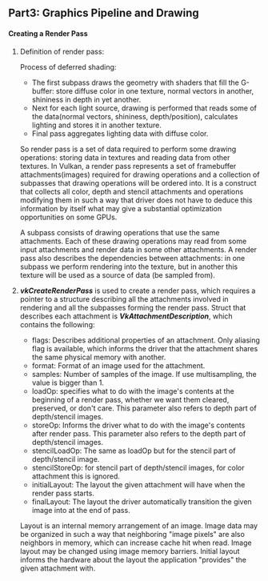 ## Part3: Graphics Pipeline and Drawing

#### Creating a Render Pass

1. Definition of render pass: 

   Process of deferred shading:

   +  The first subpass draws the geometry with shaders that fill the G-buffer: store diffuse color in one texture, normal vectors in another, shininess in depth in yet another.  
   + Next for each light source, drawing is performed that reads some of the data(normal vectors, shininess, depth/position), calculates lighting and stores it in another texture.
   +  Final pass aggregates lighting data with diffuse color.

   So render pass is a set of data required to perform some drawing operations: storing data in textures and reading data from other textures. In Vulkan, a render pass represents a set of framebuffer attachments(images) required for drawing operations and a collection of subpasses that drawing operations will be ordered into. It is a construct that collects all color, depth and stencil attachments and operations modifying them in such a way that driver does not have to deduce this information by itself what may give a substantial optimization opportunities on some GPUs. 

   A subpass consists of drawing operations that use the same attachments. Each of these drawing operations may read from some input attachments and render data in some other attachments. A render pass also describes the dependencies between attachments: in one subpass we perform rendering into the texture, but in another this texture will be used as a source of data (be sampled from).

2. ***vkCreateRenderPass*** is used to create a render pass, which requires a pointer to a structure describing all the attachments involved in rendering and all the subpasses forming the render pass. Struct that describes each attachment is ***VkAttachmentDescription***, which contains the following:

   + flags: Describes additional properties of an attachment. Only aliasing flag is available, which informs the driver that the attachment shares the same physical memory with another.
   + format: Format of an image used for the attachment.
   + samples: Number of samples of the image. If use multisampling, the value is bigger than 1.
   + loadOp: specifies what to do with the image's contents at the beginning of a render pass, whether we want them cleared, preserved, or don't care. This parameter also refers to depth part of depth/stencil images.
   + storeOp: Informs the driver what to do with the image's contents after render pass. This parameter also refers to the depth part of depth/stencil images.
   + stencilLoadOp: The same as loadOp but for the stencil part of depth/stencil image.
   + stencilStoreOp: for stencil part of depth/stencil images, for color attachment this is ignored.
   + initialLayout: The layout the given attachment will have when the render pass starts.
   + finalLayout: The layout the driver automatically transition the given image into at the end of pass.

   Layout is an internal memory arrangement of an image. Image data may be organized in such a way that neighboring "image pixels" are also neighbors in memory, which can increase cache hit when read. Image layout may be changed using image memory barriers. Initial layout informs the hardware about the layout the application "provides" the given attachment with.

